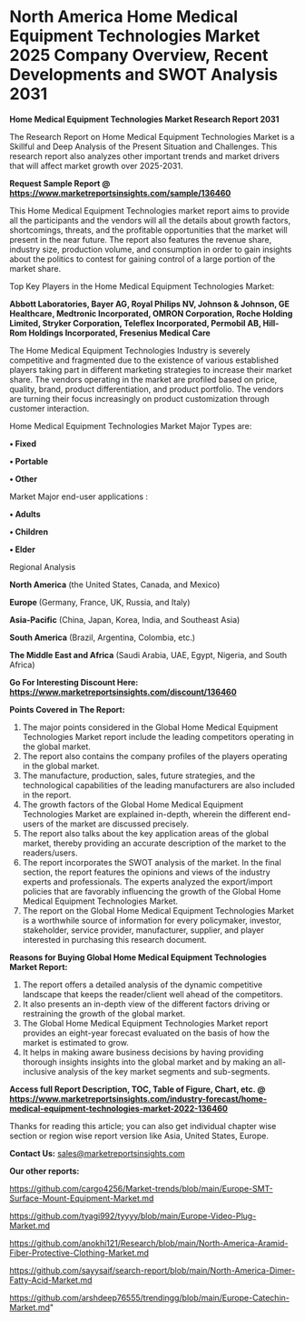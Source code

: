 # North America Home Medical Equipment Technologies Market 2025 Company Overview, Recent Developments and SWOT Analysis 2031

<strong>Home Medical Equipment Technologies Market Research Report 2031</strong>

The Research Report on Home Medical Equipment Technologies Market is a Skillful and Deep Analysis of the Present Situation and Challenges. This research report also analyzes other important trends and market drivers that will affect market growth over 2025-2031.

<strong>Request Sample Report @ <a href=https://www.marketreportsinsights.com/sample/136460>https://www.marketreportsinsights.com/sample/136460</a></strong>

This Home Medical Equipment Technologies market report aims to provide all the participants and the vendors will all the details about growth factors, shortcomings, threats, and the profitable opportunities that the market will present in the near future. The report also features the revenue share, industry size, production volume, and consumption in order to gain insights about the politics to contest for gaining control of a large portion of the market share.

Top Key Players in the Home Medical Equipment Technologies Market:

<strong>Abbott Laboratories, Bayer AG, Royal Philips NV, Johnson & Johnson, GE Healthcare, Medtronic Incorporated, OMRON Corporation, Roche Holding Limited, Stryker Corporation, Teleflex Incorporated, Permobil AB, Hill-Rom Holdings Incorporated, Fresenius Medical Care</strong>

The Home Medical Equipment Technologies Industry is severely competitive and fragmented due to the existence of various established players taking part in different marketing strategies to increase their market share. The vendors operating in the market are profiled based on price, quality, brand, product differentiation, and product portfolio. The vendors are turning their focus increasingly on product customization through customer interaction.

Home Medical Equipment Technologies Market Major Types are:

<strong>• Fixed

• Portable

• Other</strong>

Market Major end-user applications :

<strong>• Adults

• Children

• Elder</strong>

Regional Analysis

</u><strong><b>North America</b></strong> (the United States, Canada, and Mexico)

<strong><b>Europe </b></strong>(Germany, France, UK, Russia, and Italy)

<strong><b>Asia-Pacific</b></strong> (China, Japan, Korea, India, and Southeast Asia)

<strong><b>South America</b></strong> (Brazil, Argentina, Colombia, etc.)

<strong><b>The Middle East and Africa</b></strong> (Saudi Arabia, UAE, Egypt, Nigeria, and South Africa)

<strong>Go For Interesting Discount Here: <a href=https://www.marketreportsinsights.com/discount/136460>https://www.marketreportsinsights.com/discount/136460</a></strong>

<strong>Points Covered in The Report:</strong>
<ol>
  <li>The major points considered in the Global Home Medical Equipment Technologies Market report include the leading competitors operating in the global market.</li>
  <li>The report also contains the company profiles of the players operating in the global market.</li>
  <li>The manufacture, production, sales, future strategies, and the technological capabilities of the leading manufacturers are also included in the report.</li>
  <li>The growth factors of the Global Home Medical Equipment Technologies Market are explained in-depth, wherein the different end-users of the market are discussed precisely.</li>
  <li>The report also talks about the key application areas of the global market, thereby providing an accurate description of the market to the readers/users.</li>
  <li>The report incorporates the SWOT analysis of the market. In the final section, the report features the opinions and views of the industry experts and professionals. The experts analyzed the export/import policies that are favorably influencing the growth of the Global Home Medical Equipment Technologies Market.</li>
  <li>The report on the Global Home Medical Equipment Technologies Market is a worthwhile source of information for every policymaker, investor, stakeholder, service provider, manufacturer, supplier, and player interested in purchasing this research document.</li>
</ol>
<strong>Reasons for Buying Global Home Medical Equipment Technologies Market Report:</strong>

<ol>
  <li>The report offers a detailed analysis of the dynamic competitive landscape that keeps the reader/client well ahead of the competitors.</li>
  <li>It also presents an in-depth view of the different factors driving or restraining the growth of the global market.</li>
  <li>The Global Home Medical Equipment Technologies Market report provides an eight-year forecast evaluated on the basis of how the market is estimated to grow.</li>
  <li>It helps in making aware business decisions by having providing thorough insights insights into the global market and by making an all-inclusive analysis of the key market segments and sub-segments.</li>
</ol>
<strong>Access full Report Description, TOC, Table of Figure, Chart, etc. @ <a href=https://www.marketreportsinsights.com/industry-forecast/home-medical-equipment-technologies-market-2022-136460>https://www.marketreportsinsights.com/industry-forecast/home-medical-equipment-technologies-market-2022-136460</a></strong>


Thanks for reading this article; you can also get individual chapter wise section or region wise report version like Asia, United States, Europe.

<strong>Contact Us:</strong>
sales@marketreportsinsights.com

<strong>Our other reports:</strong>

<a href=https://github.com/cargo4256/Market-trends/blob/main/Europe-SMT-Surface-Mount-Equipment-Market.md>https://github.com/cargo4256/Market-trends/blob/main/Europe-SMT-Surface-Mount-Equipment-Market.md</a>

<a href=https://github.com/tyagi992/tyyyy/blob/main/Europe-Video-Plug-Market.md>https://github.com/tyagi992/tyyyy/blob/main/Europe-Video-Plug-Market.md</a>

<a href=https://github.com/anokhi121/Research/blob/main/North-America-Aramid-Fiber-Protective-Clothing-Market.md>https://github.com/anokhi121/Research/blob/main/North-America-Aramid-Fiber-Protective-Clothing-Market.md</a>

<a href=https://github.com/sayysaif/search-report/blob/main/North-America-Dimer-Fatty-Acid-Market.md>https://github.com/sayysaif/search-report/blob/main/North-America-Dimer-Fatty-Acid-Market.md</a>

<a href=https://github.com/arshdeep76555/trendingg/blob/main/Europe-Catechin-Market.md>https://github.com/arshdeep76555/trendingg/blob/main/Europe-Catechin-Market.md</a>"
